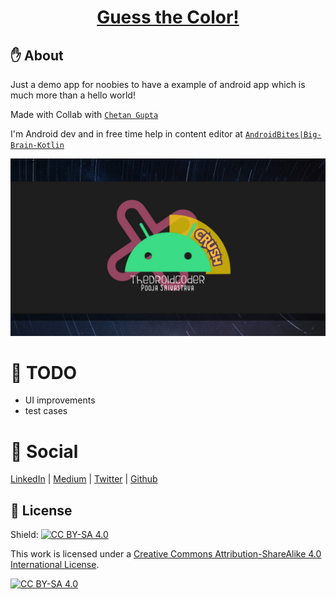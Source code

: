 <h1 align="center"><a href="https://github.com/pooja-srivs" target="_blank">Guess the Color!</a>
</h1>

## :hand: About
Just a demo app for noobies to have a example of android app which is much
more than a hello world!

Made with Collab with [`Chetan Gupta`](https://chetangupta.net/about)

I'm Android dev and in free time help in content editor at [`AndroidBites|Big-Brain-Kotlin`](https://chetangupta.net/)

![TheDroidCoder](./droidcoder_pooja.jpg)

# :memo: TODO
* UI improvements
* test cases

# :lipstick: Social
[LinkedIn](https://www.linkedin.com/in/pooja-srivastava-30792aa1/) | 
[Medium](https://pooja-srivs.medium.com/) | 
[Twitter](https://twitter.com/pooja_srivs) | 
[Github](https://github.com/pooja-srivs) 

## :cop: License
Shield: [![CC BY-SA 4.0][cc-by-sa-shield]][cc-by-sa]

This work is licensed under a
[Creative Commons Attribution-ShareAlike 4.0 International License][cc-by-sa].

[![CC BY-SA 4.0][cc-by-sa-image]][cc-by-sa]

[cc-by-sa]: http://creativecommons.org/licenses/by-sa/4.0/
[cc-by-sa-image]: https://licensebuttons.net/l/by-sa/4.0/88x31.png
[cc-by-sa-shield]: https://img.shields.io/badge/License-CC%20BY--SA%204.0-lightgrey.svg
